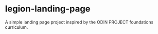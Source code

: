 # legion-landing-page
A simple landing page project inspired by the ODIN PROJECT foundations curriculum. 

